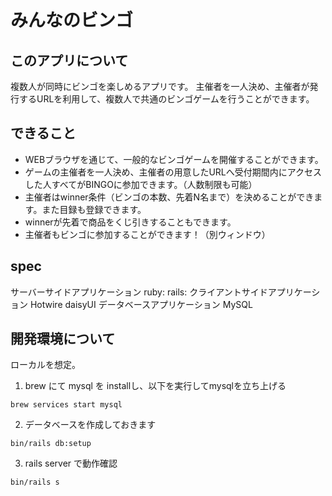 # みんなのビンゴ
## このアプリについて
複数人が同時にビンゴを楽しめるアプリです。
主催者を一人決め、主催者が発行するURLを利用して、複数人で共通のビンゴゲームを行うことができます。

## できること
- WEBブラウザを通じて、一般的なビンゴゲームを開催することができます。
- ゲームの主催者を一人決め、主催者の用意したURLへ受付期間内にアクセスした人すべてがBINGOに参加できます。（人数制限も可能）
- 主催者はwinner条件（ビンゴの本数、先着N名まで）を決めることができます。また目録も登録できます。
- winnerが先着で商品をくじ引きすることもできます。
- 主催者もビンゴに参加することができます！（別ウィンドウ）

## spec
サーバーサイドアプリケーション
ruby: 
rails: 
クライアントサイドアプリケーション
Hotwire
daisyUI
データベースアプリケーション
MySQL

## 開発環境について
ローカルを想定。
1. brew にて mysql を installし、以下を実行してmysqlを立ち上げる
```shell
brew services start mysql
```
2. データベースを作成しておきます
```shell
bin/rails db:setup
```

3. rails server で動作確認
```shell
bin/rails s
```
